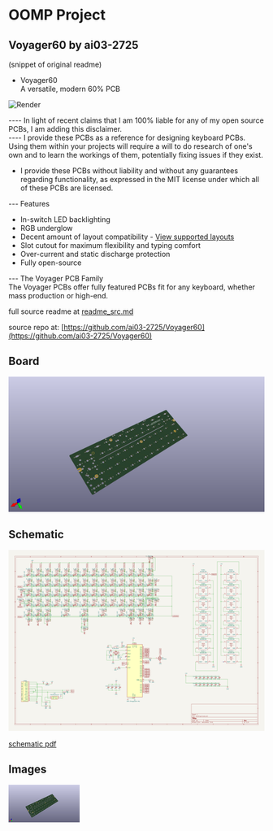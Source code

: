 # OOMP Project  
## Voyager60  by ai03-2725  
  
(snippet of original readme)  
  
- Voyager60  
A versatile, modern 60% PCB  
  
![Render](https://github.com/ai03-2725/Voyager60/blob/master/Renders/Front.png)  
  
---- In light of recent claims that I am 100% liable for any of my open source PCBs, I am adding this disclaimer.  
---- I provide these PCBs as a reference for designing keyboard PCBs. Using them within your projects will require a will to do research of one's own and to learn the workings of them, potentially fixing issues if they exist.  
- I provide these PCBs without liability and without any guarantees regarding functionality, as expressed in the MIT license under which all of these PCBs are licensed.  
  
--- Features  
* In-switch LED backlighting  
* RGB underglow  
* Decent amount of layout compatibility - [View supported layouts](http://www.keyboard-layout-editor.com/-/gists/c13b7f096e4a905736771dd79d809fa2)  
* Slot cutout for maximum flexibility and typing comfort  
* Over-current and static discharge protection  
* Fully open-source  
  
--- The Voyager PCB Family  
The Voyager PCBs offer fully featured PCBs fit for any keyboard, whether mass production or high-end.  
  
  full source readme at [readme_src.md](readme_src.md)  
  
source repo at: [https://github.com/ai03-2725/Voyager60](https://github.com/ai03-2725/Voyager60)  
## Board  
  
[![working_3d.png](working_3d_600.png)](working_3d.png)  
## Schematic  
  
[![working_schematic.png](working_schematic_600.png)](working_schematic.png)  
  
[schematic pdf](working_schematic.pdf)  
## Images  
  
[![working_3d.png](working_3d_140.png)](working_3d.png)  
